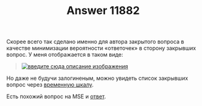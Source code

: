 ﻿---
title: "Answer 11882"
se.owner.user_id: 176217
se.owner.display_name: "αλεχολυτ"
se.owner.link: "https://ru.meta.stackoverflow.com/users/176217/%ce%b1%ce%bb%ce%b5%cf%87%ce%bf%ce%bb%cf%85%cf%84"
se.answer_id: 11882
se.question_id: 11881
se.post_type: answer
se.is_accepted: True
---
<p>Скорее всего так сделано именно для автора закрытого вопроса в качестве минимизации вероятности «ответочек» в сторону закрывших вопрос. У меня отображается в таком виде:</p>
<blockquote>
<p><a href="https://i.stack.imgur.com/7qKy4.jpg" rel="nofollow noreferrer"><img src="https://i.stack.imgur.com/7qKy4.jpg" alt="введите сюда описание изображения" /></a></p>
</blockquote>
<p>Но даже не будучи залогиненым, можно увидеть список закрывших вопрос через <a href="https://ru.stackoverflow.com/posts/1376224/timeline">временную шкалу</a>.</p>
<p>Есть похожий вопрос на MSE и <a href="https://meta.stackexchange.com/a/340341/339911">ответ</a>.</p>
